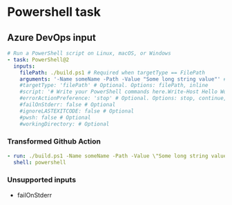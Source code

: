 # Powershell task

## Azure DevOps input

```yaml
# Run a PowerShell script on Linux, macOS, or Windows
- task: PowerShell@2
  inputs:
    filePath: ./build.ps1 # Required when targetType == FilePath
    arguments: '-Name someName -Path -Value "Some long string value"' # Optional
    #targetType: 'filePath' # Optional. Options: filePath, inline
    #script: '# Write your PowerShell commands here.Write-Host Hello World' # Required when targetType == Inline
    #errorActionPreference: 'stop' # Optional. Options: stop, continue, silentlyContinue
    #failOnStderr: false # Optional
    #ignoreLASTEXITCODE: false # Optional
    #pwsh: false # Optional
    #workingDirectory: # Optional
```

### Transformed Github Action

```yaml
- run: ./build.ps1 -Name someName -Path -Value \"Some long string value\"
  shell: powershell
```

### Unsupported inputs

- failOnStderr
